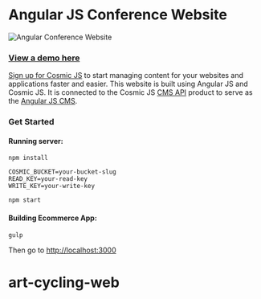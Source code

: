 # Angular JS Conference Website
![Angular Conference Website](https://cosmicjs.imgix.net/3f65ec90-b986-11e7-8b30-cd5452a98ae4-angular-conference.jpg?w=1200)

### [View a demo here](https://conference-website.cosmicapp.co/)

[Sign up for Cosmic JS](https://cosmicjs.com/) to start managing content for your websites and applications faster and easier.  This website is built using Angular JS and Cosmic JS.  It is connected to the Cosmic JS [CMS API](https://cosmicjs.com/) product to serve as the [Angular JS CMS](https://cosmicjs.com/knowledge-base/angularjs-cms).

### Get Started
#### Running server:
```
npm install

COSMIC_BUCKET=your-bucket-slug 
READ_KEY=your-read-key 
WRITE_KEY=your-write-key 

npm start
```

#### Building Ecommerce App:
```
gulp
```
Then go to [http://localhost:3000](http://localhost:3000)
# art-cycling-web
